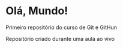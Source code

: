 # Olá, Mundo!
 Primeiro repositório do curso de Git e GitHun

Repositório criado durante uma aula ao vivo